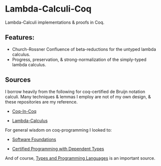 # Lambda-Calculi-Coq

Lambda-Calculi implementations &amp; proofs in Coq.

## Features:

- Church-Rossner Confluence of beta-reductions for the untyped lambda calculus.
- Progress, preservation, & strong-normalization of the simply-typed lambda calculus.

## Sources

I borrow heavily from the following for coq-certified de Bruijn notation calculi.
Many techniques & lemmas I employ are not of my own design,
& these repositories are my reference.

- [Coq-In-Coq](https://github.com/coq-contribs/coq-in-coq)

- [Lambda-Calculus](https://github.com/pi8027/lambda-calculus)

For general wisdom on coq-programming I looked to:

- [Software Foundations](https://softwarefoundations.cis.upenn.edu/)

- [Certified Programming with Dependent Types](http://adam.chlipala.net/cpdt/)

And of course, [Types and Programming Languages](https://www.cis.upenn.edu/~bcpierce/tapl/) is an important source.
